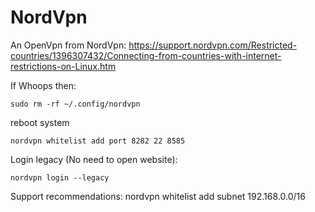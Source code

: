 # NordVpn 
An OpenVpn from NordVpn:
https://support.nordvpn.com/Restricted-countries/1396307432/Connecting-from-countries-with-internet-restrictions-on-Linux.htm

If Whoops then:
```
sudo rm -rf ~/.config/nordvpn
```
reboot system
```
nordvpn whitelist add port 8282 22 8585
```
Login legacy (No need to open website):
```
nordvpn login --legacy
```
Support recommendations:
nordvpn whitelist add subnet 192.168.0.0/16
